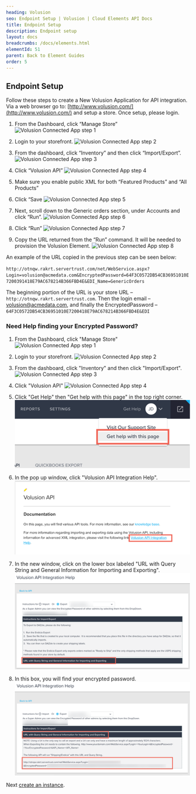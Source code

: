 ```yaml
---
heading: Volusion
seo: Endpoint Setup | Volusion | Cloud Elements API Docs
title: Endpoint Setup
description: Endpoint setup
layout: docs
breadcrumbs: /docs/elements.html
elementId: 51
parent: Back to Element Guides
order: 5
---
```


## Endpoint Setup

Follow these steps to create a New Volusion Application for API integration. Via a web browser go to: [http://www.volusion.com/](http://www.volusion.com/) and setup a store. Once setup, please login.

1. From the Dashboard, click “Manage Store”
![Volusion Connected App step 1](http://cloud-elements.com/wp-content/uploads/2015/09/VolusionAPI1.png)

2. Login to your storefront.
![Volusion Connected App step 2](http://cloud-elements.com/wp-content/uploads/2015/09/VolusionAPI2.png)

3. From the dashboard, click “Inventory” and then click “Import/Export”.
![Volusion Connected App step 3](http://cloud-elements.com/wp-content/uploads/2015/09/VolusionAPI3.png)

4. Click “Volusion API”
![Volusion Connected App step 4](http://cloud-elements.com/wp-content/uploads/2015/09/VolusionAPI4.png)

5. Make sure you enable public XML for both “Featured Products” and “All Products”

6. Click “Save
![Volusion Connected App step 5](http://cloud-elements.com/wp-content/uploads/2015/09/VolusionAPI5.png)

7. Next, scroll down to the Generic orders section, under Accounts and click “Run”.
![Volusion Connected App step 6](http://cloud-elements.com/wp-content/uploads/2015/09/VolusionAPI6.png)

8. Click “Run”
![Volusion Connected App step 7](http://cloud-elements.com/wp-content/uploads/2015/09/VolusionAPI7.png)

9. Copy the URL returned from the “Run” command.  It will be needed to provision the Volusion Element.
![Volusion Connected App step 8](http://cloud-elements.com/wp-content/uploads/2015/09/VolusionAPI8.png)

An example of the URL copied in the previous step can be seen below:

`http://otnqw.rakrt.servertrust.com/net/WebService.aspx?Login=volusion@acmedata.com&EncryptedPassword=64F3C0572DB54CB36951010E7200391418E79AC678214B366FBD4E&EDI_Name=GenericOrders`

The beginning portion of the URL is your store URL – `http://otnqw.rakrt.servertrust.com`. Then the login email – volusion@acmedata.com, and finally the EncryptedPassword – `64F3C0572DB54CB36951010E7200418E79AC678214B366FBD4E&EDI`

### Need Help finding your Encrypted Password?

1. From the Dashboard, click "Manage Store"
![Volusion Connected App step 1](http://cloud-elements.com/wp-content/uploads/2015/09/VolusionAPI1.png)

2. Login to your storefront.
![Volusion Connected App step 2](http://cloud-elements.com/wp-content/uploads/2015/09/VolusionAPI2.png)

3. From the dashboard, click "Inventory" and then click "Import/Export".
![Volusion Connected App step 3](http://cloud-elements.com/wp-content/uploads/2015/09/VolusionAPI3.png)

4. Click "Volusion API"
![Volusion Connected App step 4](http://cloud-elements.com/wp-content/uploads/2015/09/VolusionAPI4.png)

5. Click "Get Help" then "Get help with this page" in the top right corner.
![Volusion Encrypted Password 1](img/encrypted-password-1.png)

6. In the pop up window, click "Volusion API Integration Help".
![Volusion Encrypted Password 2](img/encrypted-password-2.png)

7. In the new window, click on the lower box labeled "URL with Query String and General Information for Importing and Exporting".
![Volusion Encrypted Password 3](img/encrypted-password-3.png)

8. In this box, you will find your encrypted password.
![Volusion Encrypted Password 4](img/encrypted-password-4.png)

Next [create an instance](volusion-create-instance.html).
